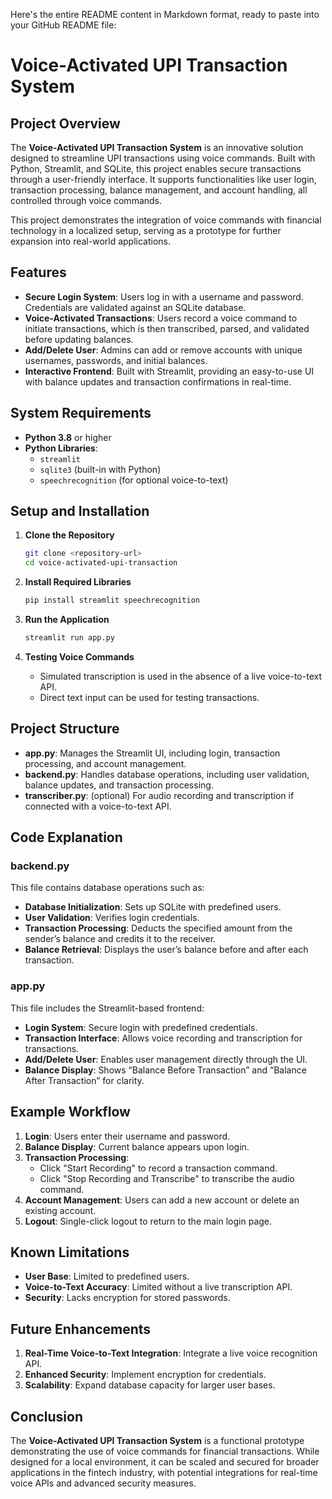 Here's the entire README content in Markdown format, ready to paste into your GitHub README file:
# **Voice-Activated UPI Transaction System**

## Project Overview

The **Voice-Activated UPI Transaction System** is an innovative solution designed to streamline UPI transactions using voice commands. Built with Python, Streamlit, and SQLite, this project enables secure transactions through a user-friendly interface. It supports functionalities like user login, transaction processing, balance management, and account handling, all controlled through voice commands.

This project demonstrates the integration of voice commands with financial technology in a localized setup, serving as a prototype for further expansion into real-world applications.

## Features

- **Secure Login System**: Users log in with a username and password. Credentials are validated against an SQLite database.
- **Voice-Activated Transactions**: Users record a voice command to initiate transactions, which is then transcribed, parsed, and validated before updating balances.
- **Add/Delete User**: Admins can add or remove accounts with unique usernames, passwords, and initial balances.
- **Interactive Frontend**: Built with Streamlit, providing an easy-to-use UI with balance updates and transaction confirmations in real-time.

## System Requirements

- **Python 3.8** or higher
- **Python Libraries**:
  - `streamlit`
  - `sqlite3` (built-in with Python)
  - `speechrecognition` (for optional voice-to-text)

## Setup and Installation

1. **Clone the Repository**
   ```bash
   git clone <repository-url>
   cd voice-activated-upi-transaction

2. **Install Required Libraries**
   ```bash
   pip install streamlit speechrecognition
   ```

3. **Run the Application**
   ```bash
   streamlit run app.py
   ```

4. **Testing Voice Commands**
   - Simulated transcription is used in the absence of a live voice-to-text API.
   - Direct text input can be used for testing transactions.

## Project Structure

- **app.py**: Manages the Streamlit UI, including login, transaction processing, and account management.
- **backend.py**: Handles database operations, including user validation, balance updates, and transaction processing.
- **transcriber.py**: (optional) For audio recording and transcription if connected with a voice-to-text API.

## Code Explanation

### backend.py

This file contains database operations such as:
- **Database Initialization**: Sets up SQLite with predefined users.
- **User Validation**: Verifies login credentials.
- **Transaction Processing**: Deducts the specified amount from the sender’s balance and credits it to the receiver.
- **Balance Retrieval**: Displays the user’s balance before and after each transaction.

### app.py

This file includes the Streamlit-based frontend:
- **Login System**: Secure login with predefined credentials.
- **Transaction Interface**: Allows voice recording and transcription for transactions.
- **Add/Delete User**: Enables user management directly through the UI.
- **Balance Display**: Shows “Balance Before Transaction” and “Balance After Transaction” for clarity.

## Example Workflow

1. **Login**: Users enter their username and password.
2. **Balance Display**: Current balance appears upon login.
3. **Transaction Processing**:
   - Click "Start Recording" to record a transaction command.
   - Click "Stop Recording and Transcribe" to transcribe the audio command.
4. **Account Management**: Users can add a new account or delete an existing account.
5. **Logout**: Single-click logout to return to the main login page.

## Known Limitations

- **User Base**: Limited to predefined users.
- **Voice-to-Text Accuracy**: Limited without a live transcription API.
- **Security**: Lacks encryption for stored passwords.

## Future Enhancements

1. **Real-Time Voice-to-Text Integration**: Integrate a live voice recognition API.
2. **Enhanced Security**: Implement encryption for credentials.
3. **Scalability**: Expand database capacity for larger user bases.

## Conclusion

The **Voice-Activated UPI Transaction System** is a functional prototype demonstrating the use of voice commands for financial transactions. While designed for a local environment, it can be scaled and secured for broader applications in the fintech industry, with potential integrations for real-time voice APIs and advanced security measures.
```
